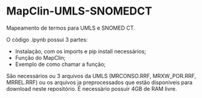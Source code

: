 # MapClin-UMLS-SNOMEDCT

Mapeamento de termos para UMLS e SNOMED CT.

O código .ipynb possui 3 partes:
- Instalação, com os imports e pip install necessários;
- Função do MapClin;
- Exemplo de como chamar a função;

São necessários ou 3 arquivos da UMLS (MRCONSO.RRF, MRXW_POR.RRF, MRREL.RRF) ou os arquivos ja preprocessados que estão disponiveis para download neste repositório.
É necessário possuir 4GB de RAM livre.
